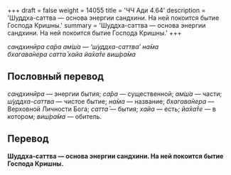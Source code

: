 +++
draft = false
weight = 14055
title = 'ЧЧ Ади 4.64'
description = 'Шуддха-саттва — основа энергии сандхини. На ней покоится бытие Господа Кришны.'
summary = 'Шуддха-саттва — основа энергии сандхини. На ней покоится бытие Господа Кришны.'
+++

_сандхинӣра са̄ра ам̇ш́а — ‘ш́уддха-саттва’ на̄ма  
бхагава̄нера сатта̄ хайа йа̄ха̄те виш́ра̄ма_

## Пословный перевод

_сандхинӣра_ — энергии бытия; _са̄ра_ — существенной; _ам̇ш́а_ — части; _ш́уддха_\-_саттва_ — чистое бытие; _на̄ма_ — название; _бхагава̄нера_ — Верховной Личности Бога; _сатта̄_ — бытия; _хайа_ — есть; _йа̄ха̄те_ — в котором; _виш́ра̄ма_ — обитель.

## Перевод

**Шуддха-саттва — основа энергии сандхини. На ней покоится бытие Господа Кришны.**

